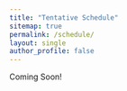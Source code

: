 ```yaml
---
title: "Tentative Schedule"
sitemap: true
permalink: /schedule/
layout: single
author_profile: false
---
```


Coming Soon!